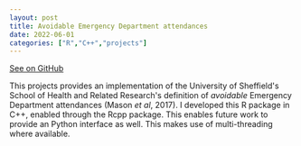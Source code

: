 ```yaml
---
layout: post
title: Avoidable Emergency Department attendances
date: 2022-06-01
categories: ["R","C++","projects"]
---
```


[See on GitHub](https://github.com/nhsengland/ESA_Avoidable_ED_Attendances)

This projects provides an implementation of the University of Sheffield's School of Health and Related Research's definition of _avoidable_ Emergency Department attendances (Mason _et al_, 2017). I developed this R package in C++, enabled through the Rcpp package. This enables future work to provide an Python interface as well. This makes use of multi-threading where available.